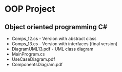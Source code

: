 # OOP Project
## Object oriented programming C#
* Comps_12.cs - Version with abstract class
* Comps_13.cs - Version with interfaces (final version)
* DiagramUML13.pdf - UML class diagram
* MainProgram.cs
* UseCaseDiagram.pdf
* ComponentsDiagram.pdf
